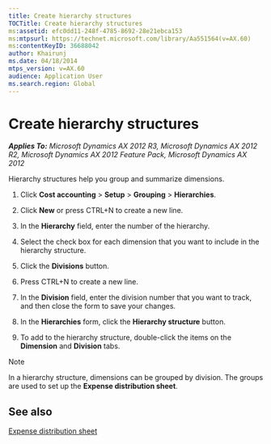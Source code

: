 ```yaml
---
title: Create hierarchy structures
TOCTitle: Create hierarchy structures
ms:assetid: efc0dd11-248f-4785-8692-28e21ebca153
ms:mtpsurl: https://technet.microsoft.com/library/Aa551564(v=AX.60)
ms:contentKeyID: 36688042
author: Khairunj
ms.date: 04/18/2014
mtps_version: v=AX.60
audience: Application User
ms.search.region: Global
---
```


# Create hierarchy structures 


_**Applies To:** Microsoft Dynamics AX 2012 R3, Microsoft Dynamics AX 2012 R2, Microsoft Dynamics AX 2012 Feature Pack, Microsoft Dynamics AX 2012_

Hierarchy structures help you group and summarize dimensions.

1.  Click **Cost accounting** \> **Setup** \> **Grouping** \> **Hierarchies**.

2.  Click **New** or press CTRL+N to create a new line.

3.  In the **Hierarchy** field, enter the number of the hierarchy.

4.  Select the check box for each dimension that you want to include in the hierarchy structure.

5.  Click the **Divisions** button.

6.  Press CTRL+N to create a new line.

7.  In the **Division** field, enter the division number that you want to track, and then close the form to save your changes.

8.  In the **Hierarchies** form, click the **Hierarchy structure** button.

9.  To add to the hierarchy structure, double-click the items on the **Dimension** and **Division** tabs.


> [!NOTE]
> <P>In a hierarchy structure, dimensions can be grouped by division. The groups are used to set up the <STRONG>Expense distribution sheet</STRONG>.</P>



## See also

[Expense distribution sheet](expense-distribution-sheet.md)

  


